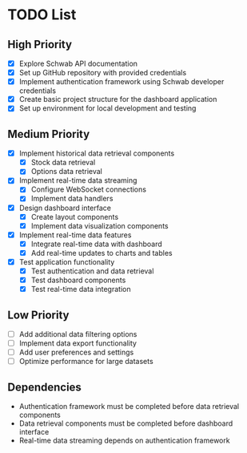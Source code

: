 # TODO List

## High Priority
- [x] Explore Schwab API documentation
- [x] Set up GitHub repository with provided credentials
- [x] Implement authentication framework using Schwab developer credentials
- [x] Create basic project structure for the dashboard application
- [x] Set up environment for local development and testing

## Medium Priority
- [x] Implement historical data retrieval components
  - [x] Stock data retrieval
  - [x] Options data retrieval
- [x] Implement real-time data streaming
  - [x] Configure WebSocket connections
  - [x] Implement data handlers
- [x] Design dashboard interface
  - [x] Create layout components
  - [x] Implement data visualization components
- [x] Implement real-time data features
  - [x] Integrate real-time data with dashboard
  - [x] Add real-time updates to charts and tables
- [x] Test application functionality
  - [x] Test authentication and data retrieval
  - [x] Test dashboard components
  - [x] Test real-time data integration

## Low Priority
- [ ] Add additional data filtering options
- [ ] Implement data export functionality
- [ ] Add user preferences and settings
- [ ] Optimize performance for large datasets

## Dependencies
- Authentication framework must be completed before data retrieval components
- Data retrieval components must be completed before dashboard interface
- Real-time data streaming depends on authentication framework
